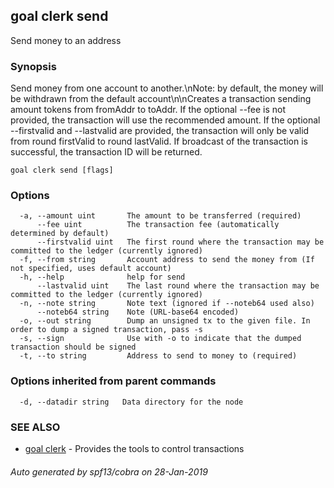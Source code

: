 ## goal clerk send

Send money to an address

### Synopsis

Send money from one account to another.\nNote: by default, the money
		will be withdrawn from the default account\n\nCreates a transaction sending
		amount tokens from fromAddr to toAddr. If the optional --fee is not
		provided, the transaction will use the recommended amount. If the optional
		--firstvalid and --lastvalid are provided, the transaction will only be
		valid from round firstValid to round lastValid. If broadcast of the
		transaction is successful, the transaction ID will be returned.

```
goal clerk send [flags]
```

### Options

```
  -a, --amount uint       The amount to be transferred (required)
      --fee uint          The transaction fee (automatically determined by default)
      --firstvalid uint   The first round where the transaction may be committed to the ledger (currently ignored)
  -f, --from string       Account address to send the money from (If not specified, uses default account)
  -h, --help              help for send
      --lastvalid uint    The last round where the transaction may be committed to the ledger (currently ignored)
  -n, --note string       Note text (ignored if --noteb64 used also)
      --noteb64 string    Note (URL-base64 encoded)
  -o, --out string        Dump an unsigned tx to the given file. In order to dump a signed transaction, pass -s
  -s, --sign              Use with -o to indicate that the dumped transaction should be signed
  -t, --to string         Address to send to money to (required)
```

### Options inherited from parent commands

```
  -d, --datadir string   Data directory for the node
```

### SEE ALSO

* [goal clerk](goal_clerk.md)	 - Provides the tools to control transactions 

###### Auto generated by spf13/cobra on 28-Jan-2019
